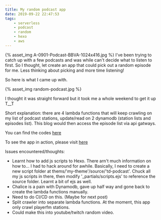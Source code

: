 ```yaml
---
title: My random podcast app
date: 2019-09-22 22:47:53
tags:
    - serverless
    - podcast
    - random
    - hexo
    - aws
---
```

{% asset_img A-0901-Podcast-BBVA-1024x416.jpg %}
I've been trying to catch up with a few podcasts and was while can't decide  what to listen to first. So I thought, let create an app that could pick out a random episode for me. Less thinking about picking and more time listening!

So here is what I came up with.

{% asset_img random-podcast.jpg %}

I thought it was straight forward but it took me a whole weekend to get it up T__T

Short explanation: there are 4 lambda functions that will keep crawling on my list of podcast stations, update/read on 2 dynamodb (station lists and episodes list). This blog would then access the episode list via api gatways.

You can find the codes [here](https://github.com/tduong10101/td-podcast)

To see the app in action, please visit [here](https://blog.tdinvoke.net/random-podcast/)

Issues encountered/thoughts:

- Learnt how to add js scripts to Hexo. There arn't much information on how to... I had to hack around for awhile. Basically, I need to create a new script folder at thems/'my-theme'/source/'td-podcast'. Chuck all my js scripts in there, then modify '_partials/scripts.ejs' to reference the source folder. Learnt a bit of ejs as well.
- Chalice is a pain with Dynamodb, gave up half way and gone back to create the lambda functions manually.
- Need to do CI/CD on this. (Maybe for next post)
- Split crawler into separate lambda functions. At the moment, this app only crawl playerfm stations.
- Could make this into youtube/twitch random video.

